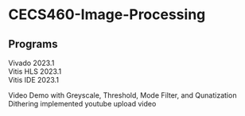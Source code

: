 # CECS460-Image-Processing
Programs
------------
Vivado 2023.1  
Vitis HLS 2023.1  
Vitis IDE 2023.1  


Video Demo with Greyscale, Threshold, Mode Filter, and Qunatization Dithering implemented
youtube upload video
